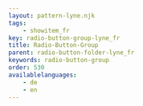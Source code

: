 ```yaml
---
layout: pattern-lyne.njk
tags: 
    - showitem_fr
key: radio-button-group-lyne_fr
title: Radio-Button-Group
parent: radio-button-folder-lyne_fr
keywords: radio-button-group
order: 530
availablelanguages: 
    - de
    - en
---
```

